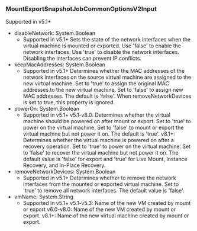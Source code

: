 ### MountExportSnapshotJobCommonOptionsV2Input
Supported in v5.1+

- disableNetwork: System.Boolean
  - Supported in v5.1+
Sets the state of the network interfaces when the virtual machine is mounted or exported. Use 'false' to enable the network interfaces. Use 'true' to disable the network interfaces. Disabling the interfaces can prevent IP conflicts.
- keepMacAddresses: System.Boolean
  - Supported in v5.1+
Determines whether the MAC addresses of the network interfaces on the source virtual machine are assigned to the new virtual machine. Set to 'true' to assign the original MAC addresses to the new virtual machine. Set to 'false' to assign new MAC addresses. The default is 'false'. When removeNetworkDevices is set to true, this property is ignored.
- powerOn: System.Boolean
  - Supported in v5.1+
v5.1-v8.0: Determines whether the virtual machine should be powered on after mount or export. Set to 'true' to power on the virtual machine. Set to 'false' to mount or export the virtual machine but not power it on. The default is 'true'.
v8.1+: Determines whether the virtual machine is powered on after a recovery operation. Set to 'true' to power on the virtual machine. Set to 'false' to recover the virtual machine but not power it on. The default value is 'false' for export and 'true' for Live Mount, Instance Recovery, and In-Place Recovery.
- removeNetworkDevices: System.Boolean
  - Supported in v5.1+
Determines whether to remove the network interfaces from the mounted or exported virtual machine. Set to 'true' to remove all network interfaces. The default value is 'false'.
- vmName: System.String
  - Supported in v5.1+
v5.1-v5.3: Name of the new VM created by mount or export
v6.0-v8.0: Name of the new VM created by mount or export.
v8.1+: Name of the new virtual machine created by mount or export.
